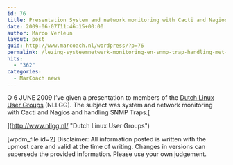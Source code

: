 ```yaml
---
id: 76
title: Presentation System and network monitoring with Cacti and Nagios
date: 2009-06-07T11:46:15+00:00
author: Marco Verleun
layout: post
guid: http://www.marcoach.nl/wordpress/?p=76
permalink: /lezing-systeemnetwerk-monitoring-en-snmp-trap-handling-met-cacti-en-nagios/
hits:
  - "362"
categories:
  - MarCoach news
---
```

O 6 JUNE 2009 I&#8217;ve given a presentation to members of the [Dutch Linux User Groups](http://www.nllgg.nl/) (NLLGG). The subject was system and network monitoring with Cacti and Nagios and handling SNMP Traps.[
  
](http://www.nllgg.nl/ "Dutch Linux User Groups") 

[wpdm_file id=2] Disclaimer: All information posted is written with the upmost care and valid at the time of writing. Changes in versions can supersede the provided information. Please use your own judgement.